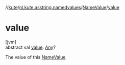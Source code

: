 //[kute](../../../index.md)/[nl.kute.asstring.namedvalues](../index.md)/[NameValue](index.md)/[value](value.md)

# value

[jvm]\
abstract val [value](value.md): [Any](https://kotlinlang.org/api/latest/jvm/stdlib/kotlin/-any/index.html)?

The value of this [NameValue](index.md)
